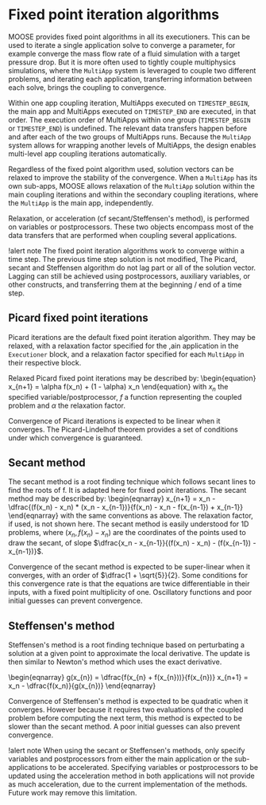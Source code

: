 # Fixed point iteration algorithms

MOOSE provides fixed point algorithms in all its executioners. This can be used to iterate a single
application solve to converge a parameter, for example converge the mass flow rate of a fluid simulation with a target pressure drop.
But it is more often used to tightly couple multiphysics simulations, where the `MultiApp` system is leveraged to couple
two different problems, and iterating each application, transferring information between each solve, brings the coupling to convergence.

Within one app coupling iteration, MultiApps executed on `TIMESTEP_BEGIN`, the main app and MultiApps executed on `TIMESTEP_END` are executed, in that order.
The execution order of MultiApps within one group (`TIMESTEP_BEGIN` or `TIMESTEP_END`) is undefined.
The relevant data transfers happen before and after each of the two groups of MultiApps runs.
Because the `MultiApp` system allows for wrapping another levels of MultiApps, the design enables multi-level app coupling iterations automatically.

Regardless of the fixed point algorithm used, solution vectors can be relaxed to improve the stability of the convergence.
When a `MultiApp` has its own sub-apps, MOOSE allows relaxation of the `MultiApp` solution
within the main coupling iterations and within the secondary coupling iterations, where the `MultiApp` is the main app, independently.

Relaxation, or acceleration (cf secant/Steffensen's method), is performed on variables or postprocessors. These two objects encompass
most of the data transfers that are performed when coupling several applications.

!alert note
The fixed point iteration algorithms work to converge within a time step. The previous time step solution is not modified,
The Picard, secant and Steffensen algorithm do not lag part or all of the solution vector. Lagging can still be achieved
using postprocessors, auxiliary variables, or other constructs, and transferring them at the beginning / end of a time step.

## Picard fixed point iterations

Picard iterations are the default fixed point iteration algorithm. They may be relaxed, with a relaxation factor specified for the
,ain application in the `Executioner` block, and a relaxation factor specified for each `MultiApp` in their respective block.

Relaxed Picard fixed point iterations may be described by:
\begin{equation}
x_{n+1} = \alpha f(x_n) + (1 - \alpha) x_n
\end{equation}
with $x_n$ the specified variable/postprocessor, $f$ a function representing the coupled problem and $\alpha$ the relaxation factor.

Convergence of Picard iterations is expected to be linear when it converges. The Picard-Lindelhof theorem provides a set of conditions under
which convergence is guaranteed.

## Secant method

The secant method is a root finding technique which follows secant lines to find the roots of f. It is adapted here for fixed point iterations.
The secant method may be described by:
\begin{eqnarray}
x_{n+1} = x_n - \dfrac{(f(x_n) - x_n) * (x_n - x_{n-1})}{f(x_n) - x_n - f(x_{n-1}) + x_{n-1}}
\end{eqnarray}
with the same conventions as above. The relaxation factor, if used, is not shown here. The secant method is easily understood for 1D problems,
where $(x_n, f(x_n) - x_n)$ are the coordinates of the points used to draw the secant, of slope $\dfrac{x_n - x_{n-1}}{(f(x_n) - x_n) - (f(x_{n-1}) - x_{n-1})}$.

Convergence of the secant method is expected to be super-linear when it converges, with an order of $\dfrac{1 + \sqrt{5}}{2}. Some conditions
for this convergence rate is that the equations are twice differentiable in their inputs, with a fixed point multiplicity of one. Oscillatory
functions and poor initial guesses can prevent convergence.

## Steffensen's method

Steffensen's method is a root finding technique based on perturbating a solution at a given point to approximate the local derivative. The update is
then similar to Newton's method which uses the exact derivative.

\begin{eqnarray}
g(x_{n}) = \dfrac{f(x_{n} + f(x_{n}))}{f(x_{n})}
x_{n+1} = x_n - \dfrac{f(x_n)}{g(x_{n})}
\end{eqnarray}

Convergence of Steffensen's method is expected to be quadratic when it converges. However because it requires two evaluations of the coupled
problem before computing the next term, this method is expected to be slower than the secant method. A poor initial guesses can also prevent convergence.

!alert note
When using the secant or Steffensen's methods, only specify variables and postprocessors from either the main application or the sub-applications to be
accelerated. Specifying variables or postprocessors to be updated using the acceleration method in both applications will not provide as much
acceleration, due to the current implementation of the methods. Future work may remove this limitation.
